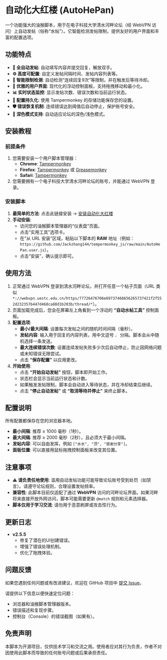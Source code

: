 # 自动化大红楼 (AutoHePan)

一个功能强大的油猴脚本，用于在电子科技大学清水河畔论坛（经 WebVPN 访问）上自动发帖（俗称“水帖”）。它智能检测发帖限制，提供友好的用户界面和丰富的配置选项。

## 功能特点

-   **🔄 全自动发帖**: 自动填写内容并提交回复，解放双手。
-   **⚙️ 高度可配置**: 自定义发帖间隔时间、发帖内容列表等。
-   **🧠 智能限制检测**: 自动检测“连续回复9次”等限制，并在触发后等待冷却。
-   **🎨 优雅的用户界面**: 现代化的浮动控制面板，支持拖拽移动和最小化。
-   **📊 实时状态监控**: 显示发帖次数、错误次数和当前运行状态。
-   **💾 配置持久化**: 使用 Tampermonkey 的存储功能保存您的设置。
-   **🛡️ 错误恢复机制**: 连续错误达到阈值后自动停止，保护账号安全。
-   **🌙 深色模式支持**: 自动适应论坛的深色/浅色模式。

## 安装教程

### 前提条件

1.  您需要安装一个用户脚本管理器：
    *   **Chrome**: [Tampermonkey](https://chrome.google.com/webstore/detail/tampermonkey/dhdgffkkebhmkfjojejmpbldmpobfkfo)
    *   **Firefox**: [Tampermonkey](https://addons.mozilla.org/firefox/addon/tampermonkey/) 或 [Greasemonkey](https://addons.mozilla.org/firefox/addon/greasemonkey/)
    *   **Safari**: [Tampermonkey](https://www.tampermonkey.net/?browser=safari)
2.  您需要拥有一个电子科技大学清水河畔论坛的账号，并能通过 WebVPN 登录。

### 安装脚本

1.  **最简单的方法**: 点击此链接安装 -> [安装自动化大红楼](https://github.com/Jackzhang144/tempermonkey_js/raw/main/AutoHePan.user.js)
2.  **手动安装**:
    *   访问您的油猴脚本管理器的“仪表盘”页面。
    *   点击“实用工具”选项卡。
    *   在“从 URL 安装”区域，粘贴以下脚本的 **RAW** 地址（例如：`https://github.com/Jackzhang144/tempermonkey_js/raw/main/AutoHePan.user.js`）。
    *   点击“安装”，确认提示即可。

## 使用方法

1.  正常通过 WebVPN 登录到清水河畔论坛，并打开任意一个帖子页面（URL 类似 `*://webvpn.uestc.edu.cn/https/77726476706e69737468656265737421f2f552d232357b447d468ca88d1b203b/thread/*`）。
2.  页面加载完成后，您会在屏幕左上角看到一个浮动的 **“自动水帖工具”** 控制面板。
3.  **配置选项**:
    *   **最小/最大间隔**: 设置每次发帖之间的随机时间间隔（毫秒）。
    *   **发帖内容**: 输入用于回复的内容列表，用中文逗号 `，` 分隔。脚本会从中随机选择一条发送。
    *   **最大连续错误次数**: 设置连续发帖失败多少次后自动停止，防止因网络问题或未知错误无限尝试。
    *   点击 **“保存配置”** 以应用更改。
4.  **开始使用**:
    *   点击 **“开始自动发帖”** 按钮，脚本即开始工作。
    *   状态栏会显示当前运行状态和计数。
    *   如果触发发帖限制，脚本会自动进入等待状态，并在冷却结束后继续。
    *   点击 **“停止自动发帖”** 或 **“取消等待并停止”** 来终止脚本。

## 配置说明

所有配置都保存在您的浏览器本地。

-   **最小间隔**: 推荐 ≥ 1000 毫秒（1秒）。
-   **最大间隔**: 推荐 ≥ 2000 毫秒（2秒），且必须大于最小间隔。
-   **发帖内容**: 可以自由发挥，例如 `["水水", "顶", "感谢分享"]`。
-   **面板位置**: 可以直接用鼠标拖拽控制面板来改变其位置。

## 注意事项

-   **⚠️ 请负责任地使用**: 滥用自动发帖功能可能导致论坛账号受到处罚（如禁言）。请遵守论坛规则，合理设置发帖频率。
-   **兼容性**: 此脚本目前仅适配了通过 **WebVPN** 访问的河畔论坛界面。如果河畔将来直接开放外网访问，脚本可能需要更新 `@match` 规则和元素选择器。
-   **脚本仅用于学习交流**: 请勿用于恶意刷屏或攻击性行为。

## 更新日志

-   **v2.5.5**
    -   修复了潜在的UI创建错误。
    -   增强了错误处理机制。
    -   优化了拖拽体验。

## 问题反馈

如果您遇到任何问题或有改进建议，欢迎在 GitHub 项目中 [提交 Issue](https://github.com/Jackzhang144/tempermonkey_js/issues)。

请提供以下信息以便快速定位问题：
-   浏览器和油猴脚本管理器版本。
-   错误描述和复现步骤。
-   控制台（Console）的错误截图（如果有）。

## 免责声明

本脚本为开源项目，仅供技术学习和交流之用。使用者应对其行为负责，作者不对因使用此脚本而导致的任何账号问题或后果承担责任。

